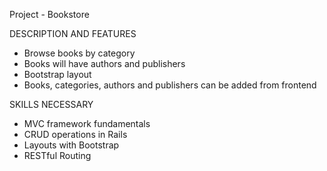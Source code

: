 Project - Bookstore

DESCRIPTION AND FEATURES

- Browse books by category
- Books will have authors and publishers
- Bootstrap layout
- Books, categories, authors and publishers can be added
from frontend

SKILLS NECESSARY

- MVC framework fundamentals
- CRUD operations in Rails
- Layouts with Bootstrap
- RESTful Routing
